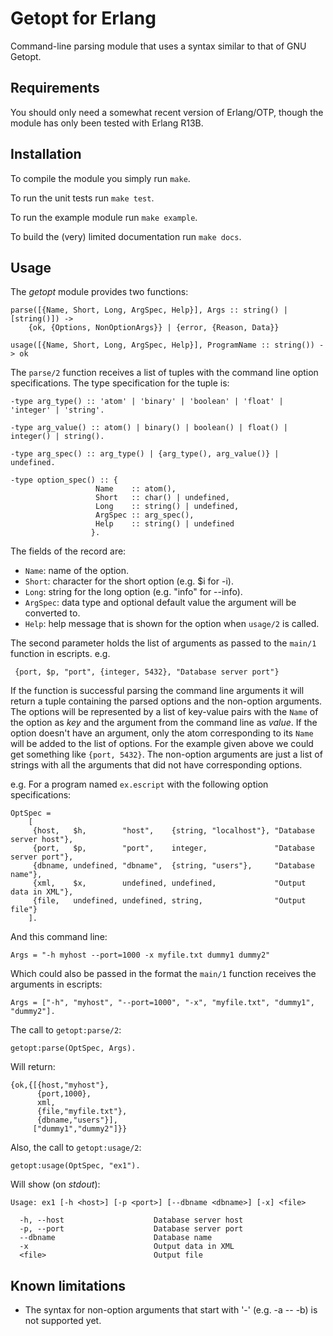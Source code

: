 Getopt for Erlang
=================

Command-line parsing module that uses a syntax similar to that of GNU Getopt.


Requirements
------------

You should only need a somewhat recent version of Erlang/OTP, though the module
has only been tested with Erlang R13B.


Installation
------------

To compile the module you simply run ``make``.

To run the unit tests run ``make test``.

To run the example module run ``make example``.

To build the (very) limited documentation run ``make docs``.


Usage
-----

The *getopt* module provides two functions:

    parse([{Name, Short, Long, ArgSpec, Help}], Args :: string() | [string()]) ->
        {ok, {Options, NonOptionArgs}} | {error, {Reason, Data}}

    usage([{Name, Short, Long, ArgSpec, Help}], ProgramName :: string()) -> ok

The ``parse/2`` function receives a list of tuples with the command line option
specifications. The type specification for the tuple is:

    -type arg_type() :: 'atom' | 'binary' | 'boolean' | 'float' | 'integer' | 'string'.

    -type arg_value() :: atom() | binary() | boolean() | float() | integer() | string().

    -type arg_spec() :: arg_type() | {arg_type(), arg_value()} | undefined.

    -type option_spec() :: {
                       Name    :: atom(),
                       Short   :: char() | undefined,
                       Long    :: string() | undefined,
                       ArgSpec :: arg_spec(),
                       Help    :: string() | undefined
                      }.

The fields of the record are:

  - ``Name``: name of the option.
  - ``Short``: character for the short option (e.g. $i for -i).
  - ``Long``: string for the long option (e.g. "info" for --info).
  - ``ArgSpec``: data type and optional default value the argument will be converted to.
  - ``Help``: help message that is shown for the option when ``usage/2`` is called.

The second parameter holds the list of arguments as passed to the ``main/1``
function in escripts. e.g.

     {port, $p, "port", {integer, 5432}, "Database server port"}

If the function is successful parsing the command line arguments it will return
a tuple containing the parsed options and the non-option arguments. The options
will be represented by a list of key-value pairs with the ``Name`` of the
option as *key* and the argument from the command line as *value*. If the option
doesn't have an argument, only the atom corresponding to its ``Name`` will be
added to the list of options. For the example given above we could get something
like ``{port, 5432}``. The non-option arguments are just a list of strings with
all the arguments that did not have corresponding options.

e.g. For a program named ``ex.escript`` with the following option specifications:

    OptSpec =
        [
         {host,   $h,        "host",    {string, "localhost"}, "Database server host"},
         {port,   $p,        "port",    integer,               "Database server port"},
         {dbname, undefined, "dbname",  {string, "users"},     "Database name"},
         {xml,    $x,        undefined, undefined,             "Output data in XML"},
         {file,   undefined, undefined, string,                "Output file"}
        ].

And this command line:

    Args = "-h myhost --port=1000 -x myfile.txt dummy1 dummy2"

Which could also be passed in the format the ``main/1`` function receives the arguments in escripts:

    Args = ["-h", "myhost", "--port=1000", "-x", "myfile.txt", "dummy1", "dummy2"].

The call to ``getopt:parse/2``:

    getopt:parse(OptSpec, Args).

Will return:

    {ok,{[{host,"myhost"},
          {port,1000},
          xml,
          {file,"myfile.txt"},
          {dbname,"users"}],
         ["dummy1","dummy2"]}}

Also, the call to ``getopt:usage/2``:

    getopt:usage(OptSpec, "ex1").

Will show (on *stdout*):

    Usage: ex1 [-h <host>] [-p <port>] [--dbname <dbname>] [-x] <file>

      -h, --host                    Database server host
      -p, --port                    Database server port
      --dbname                      Database name
      -x                            Output data in XML
      <file>                        Output file


Known limitations
-----------------

  - The syntax for non-option arguments that start with '-' (e.g. -a -- -b)
    is not supported yet.
